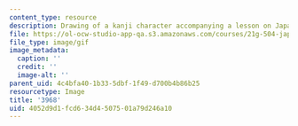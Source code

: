 ```yaml
---
content_type: resource
description: Drawing of a kanji character accompanying a lesson on Japanese.
file: https://ol-ocw-studio-app-qa.s3.amazonaws.com/courses/21g-504-japanese-iv-spring-2009/4052d9d1fcd634d4507501a79d246a10_3968.gif
file_type: image/gif
image_metadata:
  caption: ''
  credit: ''
  image-alt: ''
parent_uid: 4c4bfa40-1b33-5dbf-1f49-d700b4b86b25
resourcetype: Image
title: '3968'
uid: 4052d9d1-fcd6-34d4-5075-01a79d246a10
---
```

